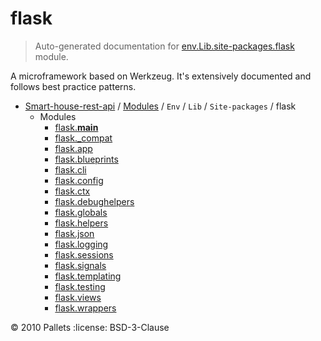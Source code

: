 # flask

> Auto-generated documentation for [env.Lib.site-packages.flask](..\..\..\..\..\env\Lib\site-packages\flask\__init__.py) module.

A microframework based on Werkzeug.  It's extensively documented
and follows best practice patterns.

- [Smart-house-rest-api](..\..\..\..\README.md#description) / [Modules](..\..\..\..\MODULES.md#smart-house-rest-api-modules) / `Env` / `Lib` / `Site-packages` / flask
    - Modules
        - [flask.__main__](module.md#flask__main__)
        - [flask._compat](_compat.md#flask_compat)
        - [flask.app](app.md#flaskapp)
        - [flask.blueprints](blueprints.md#flaskblueprints)
        - [flask.cli](cli.md#flaskcli)
        - [flask.config](config.md#flaskconfig)
        - [flask.ctx](ctx.md#flaskctx)
        - [flask.debughelpers](debughelpers.md#flaskdebughelpers)
        - [flask.globals](globals.md#flaskglobals)
        - [flask.helpers](helpers.md#flaskhelpers)
        - [flask.json](json\index.md#flaskjson)
        - [flask.logging](logging.md#flasklogging)
        - [flask.sessions](sessions.md#flasksessions)
        - [flask.signals](signals.md#flasksignals)
        - [flask.templating](templating.md#flasktemplating)
        - [flask.testing](testing.md#flasktesting)
        - [flask.views](views.md#flaskviews)
        - [flask.wrappers](wrappers.md#flaskwrappers)

:copyright: 2010 Pallets
:license: BSD-3-Clause
